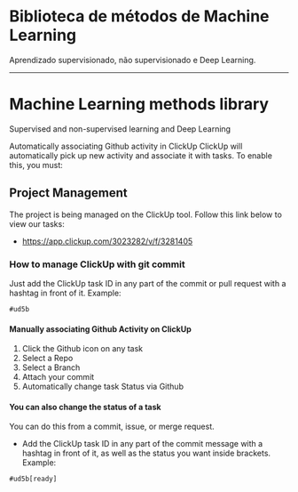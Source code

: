 # Biblioteca de métodos de Machine Learning
Aprendizado supervisionado, não supervisionado e Deep Learning.

----------------------------

# Machine Learning methods library
Supervised and non-supervised learning and Deep Learning

Automatically associating Github activity in ClickUp 
ClickUp will automatically pick up new activity and associate it with tasks. To enable this, you must: 


## Project Management
The project is being managed on the ClickUp tool.
Follow this link below to view our tasks:
- https://app.clickup.com/3023282/v/f/3281405

### How to manage ClickUp with git commit
Just add the ClickUp task ID in any part of the commit or pull request with a hashtag in front of it.
Example: 
```git
#ud5b
```

#### Manually associating Github Activity on ClickUp
1. Click the Github icon on any task
2. Select a Repo
3. Select a Branch
4. Attach your commit
5. Automatically change task Status via Github 

#### You can also change the status of a task 
You can do this from a commit, issue, or merge request.
- Add the ClickUp task ID in any part of the commit message with a hashtag in front of it, as well as the status you want inside brackets.
Example: 
```git
#ud5b[ready]
```
